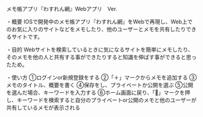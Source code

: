 メモ帳アプリ『わすれん網』Webアプリ　Ver.

・概要
IOSで開発中のメモ帳アプリ『わすれん網』をWebで再現し、Web上でのお気に入りのサイトなどをメモしたり、他のユーザーとメモを共有したりできるサイトです。

・目的
Webサイトを検索しているときに気になるサイトを簡単にメモしたり、そのメモを他の人と共有する事ができたりすると知識を伸ばす事ができると思ったため。

・使い方
①ログインor新規登録をする
②「＋」マークからメモを追加する
③メモのタイトル、概要を書く
④保存をし、プライベートか公開を選ぶ
⑤公開を選んだ場合、キーワードを入力する
⑥ホーム画面に戻り、「🔎」マークを押し、キーワードを検索すると自分のプライベートor公開のメモと他のユーザーが共有しているメモが表示される
